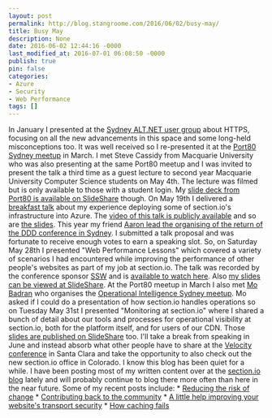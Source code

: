 ```yaml
---
layout: post
permalink: http://blog.stangroome.com/2016/06/02/busy-may/
title: Busy May
description: None
date: 2016-06-02 12:44:16 -0000
last_modified_at: 2016-07-01 06:08:50 -0000
publish: true
pin: false
categories:
- Azure
- Security
- Web Performance
tags: []
---
```

In January I presented at the [Sydney ALT.NET user group](http://sydney.ozalt.net/) about HTTPS, focusing on all the new advancements in this space and some long-held misconceptions too. It was well received so I re-presented it at the [Port80 Sydney meetup](http://www.meetup.com/Port80-Sydney/) in March. I met Steve Cassidy from Macquarie University who was also presenting at the same Port80 meetup and I was invited to present the talk a third time as a guest lecture to second year Macquarie University Computer Science students on May 4th. The lecture was filmed but is only available to those with a student login. My [slide deck from Port80 is available on SlideShare](http://www.slideshare.net/JasonStangroome/https-presentation-at-port80-sydney-meetup) though. On May 19th I delivered a [breakfast talk](http://www.meetup.com/Azure-Sydney-User-Group/events/230501348/) about my experience deploying some of section.io's infrastructure into Azure. The [video of this talk is publicly available](http://www.youtube.com/watch?v=3_tRUzerXZw) and so are [the slides](http://www.slideshare.net/JasonStangroome/sectionio-expanding-from-aws-to-azure). This year my friend [Aaron lead the organising of the return of the DDD conference in Sydney](http://www.aaron-powell.com/posts/2016-06-01-dddsydney-what-i-learnt-organising-the-conference.html). I submitted a talk proposal and was fortunate to receive enough votes to earn a speaking slot. So, on Saturday May 28th I presented "Web Performance Lessons" which covered a variety of scenarios I had encountered while improving the performance of other people's websites as part of my job at section.io. The talk was recorded by the conference sponsor [SSW](https://tv.ssw.com/) and is [available to watch here](https://tv.ssw.com/6754/web-performance-lessons-from-other-peoples-websites-jason-stangroome-at-ddd-sydney-2016). Also [my slides can be viewed at SlideShare](http://www.slideshare.net/JasonStangroome/web-performance-lessons-at-ddd-sydney-may-2016). At the Port80 meetup in March I also met [Mo Badran](https://twitter.com/mbadran) who organises the [Operational Intelligence Sydney meetup](http://www.meetup.com/Operational-Intelligence/). Mo asked if I could do a presentation of how section.io handles operations so on Tuesday May 31st I presented "Monitoring at section.io" where I shared a bunch of detail about our tools and processes for operational visibility at section.io, both for the platform itself, and for users of our CDN. Those [slides are published on SlideShare](http://www.slideshare.net/JasonStangroome/monitoring-at-sectionio-operational-intelligence-meetup-may-2016) too. I'll take a break from speaking in June and instead absorb what other people have to share at the [Velocity conference](http://conferences.oreilly.com/velocity) in Santa Clara and take the opportunity to also check out the new section.io office in Colorado. I know this blog has been quiet for a while. I have been posting most of my written content over at the [section.io blog](https://www.section.io/blog/) lately and will probably continue to blog there more often than here in the near future. Some of my recent posts include:
    * [Reducing the risk of change](https://www.section.io/2016/04/14/reducing-the-risk-of-change.html)
    * [Contributing back to the community](https://www.section.io/2016/04/21/contributing-back-to-the-community.html)
    * [A little help improving your website's transport security](https://www.section.io/2016/05/09/improving-your-websites-transport-security.html)
    * [How caching fails](https://www.section.io/2016/05/30/how-caching-fails.html)

